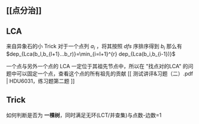 ## [[点分治]]

## LCA

来自异象石的小 Trick
对于一个点列 $a_i$ ，将其按照 $dfs$ 序排序得到 $b_i$ 
那么有 $dep_{Lca(b_l,b_{l+1}...b_r)}=\min_{i=l+1}^{r} dep_{Lca(b_i,b_{i-1})}$ 

一个点与另外一个点的 LCA 一定位于其祖先节点中，所以在 "找点对的LCA" 的问题中可以固定一个点，查看这个点的所有祖先的贡献 [[ 测试讲评&习题（二）.pdf | HDU6031，练习题第二题 ]]
## Trick

如何判断是否为 **一棵树**，同时满足无环(LCT/并查集)与点数-边数=1 


